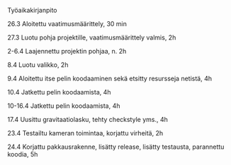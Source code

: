 Työaikakirjanpito

26.3 Aloitettu vaatimusmäärittely, 30 min

27.3 Luotu pohja projektille, vaatimusmäärittely valmis, 2h

2-6.4 Laajennettu projektin pohjaa, n. 2h

8.4 Luotu valikko, 2h

9.4 Aloitettu itse pelin koodaaminen sekä etsitty resursseja netistä, 4h

10.4 Jatkettu pelin koodaamista, 4h

10-16.4 Jatkettu pelin koodaamista, 4h

17.4 Uusittu gravitaatiolasku, tehty checkstyle yms., 4h

23.4 Testailtu kameran toimintaa, korjattu virheitä, 2h

24.4 Korjattu pakkausrakenne, lisätty release, lisätty testausta, parannettu koodia, 5h
